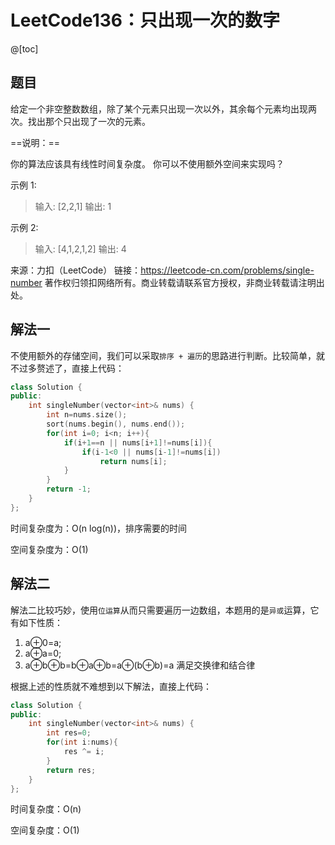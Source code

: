 # LeetCode136：只出现一次的数字

@[toc]

## 题目

给定一个非空整数数组，除了某个元素只出现一次以外，其余每个元素均出现两次。找出那个只出现了一次的元素。

==说明：==

你的算法应该具有线性时间复杂度。 你可以不使用额外空间来实现吗？

示例 1:

> 输入: [2,2,1]
> 输出: 1

示例 2:

> 输入: [4,1,2,1,2]
> 输出: 4

来源：力扣（LeetCode）
链接：https://leetcode-cn.com/problems/single-number
著作权归领扣网络所有。商业转载请联系官方授权，非商业转载请注明出处。

## 解法一

不使用额外的存储空间，我们可以采取`排序 + 遍历`的思路进行判断。比较简单，就不过多赘述了，直接上代码：

```c++
class Solution {
public:
    int singleNumber(vector<int>& nums) {
        int n=nums.size();
        sort(nums.begin(), nums.end());
        for(int i=0; i<n; i++){
            if(i+1==n || nums[i+1]!=nums[i]){
                if(i-1<0 || nums[i-1]!=nums[i])
                    return nums[i];
            }
        }
        return -1;
    }
};
```

时间复杂度为：O(n log(n))，排序需要的时间

空间复杂度为：O(1)

## 解法二

解法二比较巧妙，使用`位运算`从而只需要遍历一边数组，本题用的是`异或`运算，它有如下性质：

1. a⊕0=a;
2. a⊕a=0;
3. a⊕b⊕b=b⊕a⊕b=a⊕(b⊕b)=a 满足交换律和结合律

根据上述的性质就不难想到以下解法，直接上代码：

```c++
class Solution {
public:
    int singleNumber(vector<int>& nums) {
        int res=0;
        for(int i:nums){
            res ^= i;
        }
        return res;
    }
};
```

时间复杂度：O(n)

空间复杂度：O(1)

